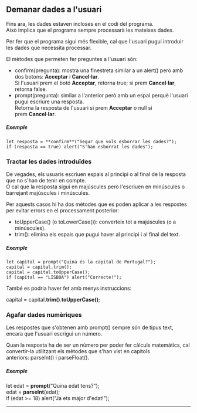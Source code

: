 ## Demanar dades a l'usuari

Fins ara, les dades estaven incloses en el codi del programa.  
Això implica que el programa sempre processarà les mateixes dades.

Per fer que el programa sigui més flexible, cal que l'usuari pugui introduir les dades que necessita processar.

El mètodes que permeten fer preguntes a l'usuari són:  

- confirm(pregunta): mostra una finestreta similar a un alert() però amb dos botons: **Acceptar** i **Cancel·lar**.  
    Si l'usuari prem el botó **Acceptar**, retorna true; si prem **Cancel·lar**, retorna false.
- prompt(pregunta): similar a l'anterior però amb un espai perquè l'usuari pugui escriure una resposta.  
    Retorna la resposta de l'usuari si prem **Acceptar** o null si prem **Cancel·lar**.

##### Exemple

	let resposta = **confirm**("Segur que vols esborrar les dades?");  
	if (resposta == true) alert("S'han esborrat les dades");

### Tractar les dades introduïdes

De vegades, els usuaris escriuen espais al principi o al final de la resposta que no s'han de tenir en compte.  
O cal que la resposta sigui en majúscules però l'escriuen en minúscules o barrejant majúscules i minúscules.

Per aquests casos hi ha dos mètodes que es poden aplicar a les respostes per evitar errors en el processament posterior:

- toUpperCase() (o toLowerCase()): converteix tot a majúscules (o a minúscules).
- trim(): elimina els espais que pugui haver al principi i al final del text.

##### Exemple

	let capital = prompt("Quina és la capital de Portugal?");  
	capital = capital.trim();  
	capital = capital.toUpperCase();  
	if (capital == "LISBOA") alert("Correcte!");

També es podria haver fet amb menys instruccions:

capital = capital.**trim()**.**toUpperCase()**;

### Agafar dades numèriques

Les respostes que s'obtenen amb prompt() sempre són de tipus text, encara que l'usuari escrigui un número.

Quan la resposta ha de ser un número per poder fer càlculs matemàtics, cal convertir-la utilitzant els mètodes que s'han vist en capítols anteriors: parseInt() i parseFloat().

##### Exemple

let edat = **prompt**("Quina edat tens?");  
edat = **parseInt**(edat);  
if (edat >= 18) alert("Ja ets major d'edat!");

---